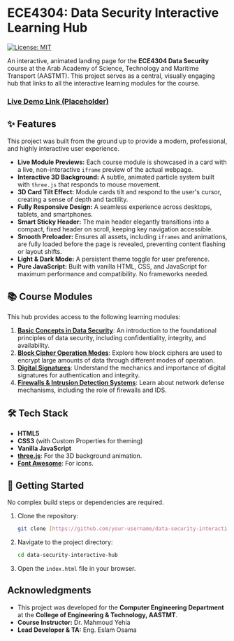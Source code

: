 # ECE4304: Data Security Interactive Learning Hub

[![License: MIT](https://img.shields.io/badge/License-MIT-yellow.svg)](https://opensource.org/licenses/MIT)

An interactive, animated landing page for the **ECE4304 Data Security** course at the Arab Academy of Science, Technology and Maritime Transport (AASTMT). This project serves as a central, visually engaging hub that links to all the interactive learning modules for the course.

### [Live Demo Link (Placeholder)](https://your-live-url-here.com)

## ✨ Features

This project was built from the ground up to provide a modern, professional, and highly interactive user experience.

- **Live Module Previews:** Each course module is showcased in a card with a live, non-interactive `iframe` preview of the actual webpage.
- **Interactive 3D Background:** A subtle, animated particle system built with `three.js` that responds to mouse movement.
- **3D Card Tilt Effect:** Module cards tilt and respond to the user's cursor, creating a sense of depth and tactility.
- **Fully Responsive Design:** A seamless experience across desktops, tablets, and smartphones.
- **Smart Sticky Header:** The main header elegantly transitions into a compact, fixed header on scroll, keeping key navigation accessible.
- **Smooth Preloader:** Ensures all assets, including `iframes` and animations, are fully loaded before the page is revealed, preventing content flashing or layout shifts.
- **Light & Dark Mode:** A persistent theme toggle for user preference.
- **Pure JavaScript:** Built with vanilla HTML, CSS, and JavaScript for maximum performance and compatibility. No frameworks needed.

## 📚 Course Modules

This hub provides access to the following learning modules:

1.  **[Basic Concepts in Data Security](https://basic-concepts-in-data-security.vercel.app/)**: An introduction to the foundational principles of data security, including confidentiality, integrity, and availability.
2.  **[Block Cipher Operation Modes](https://block-cipher-learning-module.vercel.app/)**: Explore how block ciphers are used to encrypt large amounts of data through different modes of operation.
3.  **[Digital Signatures](https://data-security-digital-signatures.vercel.app/)**: Understand the mechanics and importance of digital signatures for authentication and integrity.
4.  **[Firewalls & Intrusion Detection Systems](https://firewalls-ids-web.vercel.app/)**: Learn about network defense mechanisms, including the role of firewalls and IDS.

## 🛠️ Tech Stack

-   **HTML5**
-   **CSS3** (with Custom Properties for theming)
-   **Vanilla JavaScript**
-   **[three.js](https://threejs.org/)**: For the 3D background animation.
-   **[Font Awesome](https://fontawesome.com/)**: For icons.

## 🚀 Getting Started

No complex build steps or dependencies are required.

1.  Clone the repository:
    ```bash
    git clone [https://github.com/your-username/data-security-interactive-hub.git](https://github.com/your-username/data-security-interactive-hub.git)
    ```
2.  Navigate to the project directory:
    ```bash
    cd data-security-interactive-hub
    ```
3.  Open the `index.html` file in your browser.

## Acknowledgments

-   This project was developed for the **Computer Engineering Department** at the **College of Engineering & Technology, AASTMT**.
-   **Course Instructor:** Dr. Mahmoud Yehia
-   **Lead Developer & TA:** Eng. Eslam Osama


